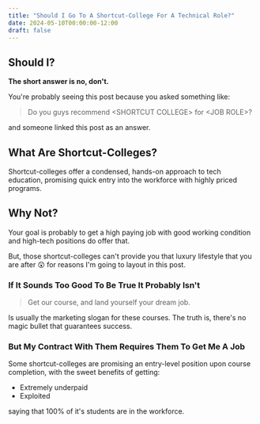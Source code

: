 ```yaml
---
title: "Should I Go To A Shortcut-College For A Technical Role?"
date: 2024-05-10T00:00:00-12:00
draft: false
---
```


## Should I?
**The short answer is no, don't.**

You're probably seeing this post because you asked something like:

> Do you guys recommend \<SHORTCUT COLLEGE\> for \<JOB ROLE\>?

and someone linked this post as an answer.

## What Are Shortcut-Colleges?
Shortcut-colleges offer a condensed, hands-on approach to tech education, promising quick entry into the workforce with highly priced programs.

## Why Not?
Your goal is probably to get a high paying job with good working condition and high-tech positions do offer that.

But, those shortcut-colleges can't provide you that luxury lifestyle that you are after 😲 for reasons I'm going to layout in this post.

### If It Sounds Too Good To Be True It Probably Isn't
> Get our course, and land yourself your dream job.

Is usually the marketing slogan for these courses.
The truth is, there's no magic bullet that guarantees success.

### But My Contract With Them Requires Them To Get Me A Job

Some shortcut-colleges are promising an entry-level position upon course completion, with the sweet benefits of getting:

- Extremely underpaid
- Exploited


saying that 100% of it's students are in the workforce.
